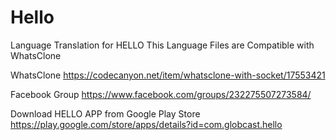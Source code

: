 # Hello
Language Translation for HELLO
This Language Files are Compatible with WhatsClone

WhatsClone
https://codecanyon.net/item/whatsclone-with-socket/17553421


Facebook Group
https://www.facebook.com/groups/232275507273584/

Download HELLO APP from Google Play Store
https://play.google.com/store/apps/details?id=com.globcast.hello


